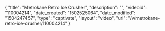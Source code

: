 {
    "title": "Metrokane Retro Ice Crusher",
    "description": "",
    "videoid": "110004214",
    "date_created": "1502525064",
    "date_modified": "1504247457",
    "type": "captivate",
    "layout": "video",
    "url": "\/v\/metrokane-retro-ice-crusher\/110004214"
}